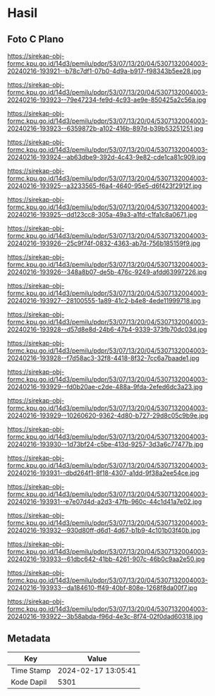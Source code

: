 # Hasil

## Foto C Plano

https://sirekap-obj-formc.kpu.go.id/14d3/pemilu/pdpr/53/07/13/20/04/5307132004003-20240216-193921--b78c7df1-07b0-4d9a-b917-f98343b5ee28.jpg

https://sirekap-obj-formc.kpu.go.id/14d3/pemilu/pdpr/53/07/13/20/04/5307132004003-20240216-193923--79e47234-fe9d-4c93-ae9e-850425a2c56a.jpg

https://sirekap-obj-formc.kpu.go.id/14d3/pemilu/pdpr/53/07/13/20/04/5307132004003-20240216-193923--6359872b-a102-416b-897d-b39b53251251.jpg

https://sirekap-obj-formc.kpu.go.id/14d3/pemilu/pdpr/53/07/13/20/04/5307132004003-20240216-193924--ab63dbe9-392d-4c43-9e82-cde1ca81c909.jpg

https://sirekap-obj-formc.kpu.go.id/14d3/pemilu/pdpr/53/07/13/20/04/5307132004003-20240216-193925--a3233565-f6a4-4640-95e5-d6f423f2912f.jpg

https://sirekap-obj-formc.kpu.go.id/14d3/pemilu/pdpr/53/07/13/20/04/5307132004003-20240216-193925--dd123cc8-305a-49a3-a1fd-c1fa1c8a0671.jpg

https://sirekap-obj-formc.kpu.go.id/14d3/pemilu/pdpr/53/07/13/20/04/5307132004003-20240216-193926--25c9f74f-0832-4363-ab7d-756b185159f9.jpg

https://sirekap-obj-formc.kpu.go.id/14d3/pemilu/pdpr/53/07/13/20/04/5307132004003-20240216-193926--348a8b07-de5b-476c-9249-afdd63997226.jpg

https://sirekap-obj-formc.kpu.go.id/14d3/pemilu/pdpr/53/07/13/20/04/5307132004003-20240216-193927--28100555-1a89-41c2-b4e8-4ede11999718.jpg

https://sirekap-obj-formc.kpu.go.id/14d3/pemilu/pdpr/53/07/13/20/04/5307132004003-20240216-193928--d57d8e8d-24b6-47b4-9339-373fb70dc03d.jpg

https://sirekap-obj-formc.kpu.go.id/14d3/pemilu/pdpr/53/07/13/20/04/5307132004003-20240216-193928--f7d58ac3-32f8-4418-8f32-7cc6a7baade1.jpg

https://sirekap-obj-formc.kpu.go.id/14d3/pemilu/pdpr/53/07/13/20/04/5307132004003-20240216-193929--fd0b20ae-c2de-488a-9fda-2efed6dc3a23.jpg

https://sirekap-obj-formc.kpu.go.id/14d3/pemilu/pdpr/53/07/13/20/04/5307132004003-20240216-193929--10260620-9362-4d80-b727-29d8c05c9b9e.jpg

https://sirekap-obj-formc.kpu.go.id/14d3/pemilu/pdpr/53/07/13/20/04/5307132004003-20240216-193930--1d73bf24-c5be-413d-9257-3d3a6c77477b.jpg

https://sirekap-obj-formc.kpu.go.id/14d3/pemilu/pdpr/53/07/13/20/04/5307132004003-20240216-193931--dbd264f1-8f18-4307-a1dd-9f38a2ee54ce.jpg

https://sirekap-obj-formc.kpu.go.id/14d3/pemilu/pdpr/53/07/13/20/04/5307132004003-20240216-193931--e7e07d4d-a2d3-47fb-960c-44c1d41a7e02.jpg

https://sirekap-obj-formc.kpu.go.id/14d3/pemilu/pdpr/53/07/13/20/04/5307132004003-20240216-193932--930d80ff-d6d1-4d67-b1b9-4c101b03f40b.jpg

https://sirekap-obj-formc.kpu.go.id/14d3/pemilu/pdpr/53/07/13/20/04/5307132004003-20240216-193933--61dbc642-41bb-4261-907c-46b0c9aa2e50.jpg

https://sirekap-obj-formc.kpu.go.id/14d3/pemilu/pdpr/53/07/13/20/04/5307132004003-20240216-193933--da184610-ff49-40bf-808e-1268f8da00f7.jpg

https://sirekap-obj-formc.kpu.go.id/14d3/pemilu/pdpr/53/07/13/20/04/5307132004003-20240216-193922--3b58abda-f96d-4e3c-8f74-02f0dad60318.jpg


## Metadata

| Key        | Value               |
| ---------- | ------------------- |
| Time Stamp | 2024-02-17 13:05:41 |
| Kode Dapil | 5301                |




